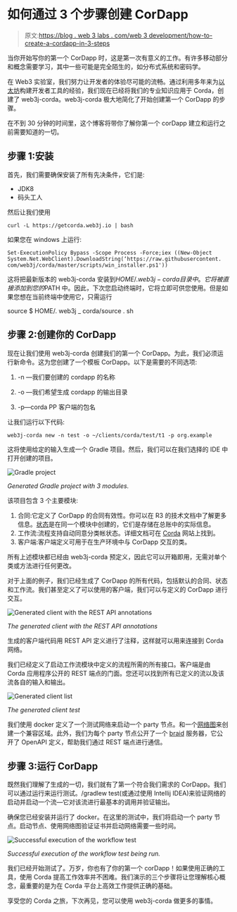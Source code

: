 # 如何通过 3 个步骤创建 CorDapp

> 原文:[https://blog . web 3 labs . com/web 3 development/how-to-create-a-cordapp-in-3-steps](https://blog.web3labs.com/web3development/how-to-create-a-cordapp-in-3-steps)

当你开始写你的第一个 CorDapp 时，这是第一次有意义的工作。有许多移动部分和概念需要学习，其中一些可能是完全陌生的，如分布式系统和密码学。

在 Web3 实验室，我们努力让开发者的体验尽可能的流畅。通过利用多年来为[以太坊](https://www.web3labs.com/web3j)构建开发者工具的经验，我们现在已经将我们的专业知识应用于 Corda，创建了 web3j-corda。web3j-corda 极大地简化了开始创建第一个 CorDapp 的步骤。

在不到 30 分钟的时间里，这个博客将带你了解你第一个 corDapp 建立和运行之前需要知道的一切。

## 步骤 1:安装

首先，我们需要确保安装了所有先决条件，它们是:

*   JDK8
*   码头工人

然后让我们使用

```
curl -L https://getcorda.web3j.io | bash
```

如果您在 windows 上运行:

```
Set-ExecutionPolicy Bypass -Scope Process -Force;iex ((New-Object 
System.Net.WebClient).DownloadString(‘https://raw.githubusercontent.
com/web3j/corda/master/scripts/win_installer.ps1'))
```

这将把最新版本的 web3j-corda 安装到$HOME/.web3j-corda 目录中。它将被直接添加到您的$PATH 中。因此，下次您启动终端时，它将立即可供您使用。但是如果您想在当前终端中使用它，只需运行

source $ HOME/. web3j _ corda/source . sh

## 步骤 2:创建你的 CorDapp

现在让我们使用 web3j-corda 创建我们的第一个 CorDapp。为此，我们必须运行新命令。这为您创建了一个模板 CorDapp。以下是需要的不同选项:

1.  -n —我们要创建的 cordapp 的名称

2.  -o —我们希望生成 cordapp 的输出目录

3.  -p—corda PP 客户端的包名

让我们运行以下代码:

```
web3j-corda new -n test -o ~/clients/corda/test/t1 -p org.example
```

这将使用给定的输入生成一个 Gradle 项目。然后，我们可以在我们选择的 IDE 中打开创建的项目。

![Gradle project](../Images/c4c9ff184e29e534a12a2dc7912eaa8a.png)

*Generated Gradle project with 3 modules.*

该项目包含 3 个主要模块:

1.  合同:它定义了 CorDapp 的合同有效性。你可以在 R3 的技术文档中了解更多信息。[状态](https://docs.corda.net/key-concepts-states.html)是在同一个模块中创建的，它们是存储在总账中的实际信息。
2.  工作流:流程支持自动同意分类帐状态。详细文档可在 [Corda](https://docs.corda.net/key-concepts-flows.html) 网站上找到。
3.  客户端:客户端定义可用于在生产环境中与 CorDapp 交互的类。

所有上述模块都已经由 web3j-corda 预定义，因此它可以开箱即用，无需对单个类或方法进行任何更改。

对于上面的例子，我们已经生成了 CorDapp 的所有代码，包括默认的合同、状态和工作流。我们甚至定义了可以使用的客户端，我们可以与定义的 CorDapp 进行交互。

![Generated client with the REST API annotations](../Images/8dad779a46cbe202b2375f949b579665.png)

*The generated client with the REST API annotations*

生成的客户端代码用 REST API 定义进行了注释，这样就可以用来连接到 Corda 网络。

我们已经定义了启动工作流模块中定义的流程所需的所有接口。客户端是由 Corda 应用程序公开的 REST 端点的门面。您还可以找到所有已定义的流以及该流各自的输入和输出。

![Generated client list](../Images/a8cc06963a3d6a7e968337a4341773ec.png)

*The generated client test*

我们使用 docker 定义了一个测试网络来启动一个 party 节点。和一个[网络图](https://docs.corda.net/network-map.html)来创建一个兼容区域。此外，我们为每个 party 节点公开了一个 [braid](https://gitlab.com/bluebank/braid) 服务器，它公开了 OpenAPI 定义，帮助我们通过 REST 端点进行通信。

## 步骤 3:运行 CorDapp

既然我们理解了生成的一切，我们就有了第一个符合我们需求的 CorDapp。我们可以通过运行来运行测试。/gradlew test(或通过使用 Intellij IDEA)来验证网络的启动并启动一个流—它对该流进行最基本的调用并验证输出。

确保您已经安装并运行了 docker。在这里的测试中，我们将启动一个 party 节点。启动节点、使用网络图验证证书并启动网络需要一些时间。

![Successful execution of the workflow test](../Images/8e720146b04b3b63d74e6831b8b2d0e5.png)

*Successful execution of the workflow test being run.*

我们已经开始测试了。万岁，你也有了你的第一个 corDapp！如果使用正确的工具，使用 Corda 提高工作效率并不困难。我们演示的三个步骤将让您理解核心概念，最重要的是为在 Corda 平台上高效工作提供正确的基础。

享受您的 Corda 之旅，下次再见，您可以使用 web3j-corda 做更多的事情。